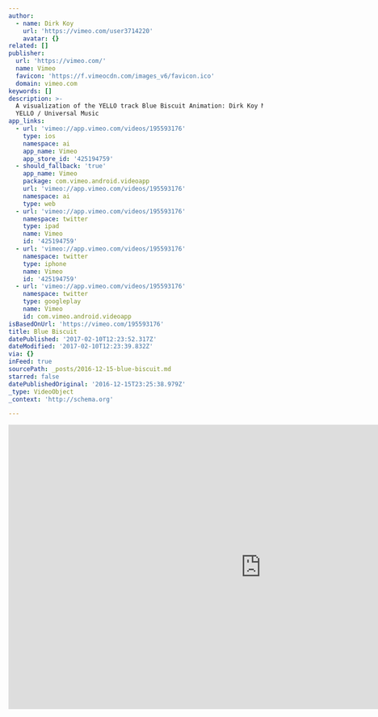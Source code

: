 ```yaml
---
author:
  - name: Dirk Koy
    url: 'https://vimeo.com/user3714220'
    avatar: {}
related: []
publisher:
  url: 'https://vimeo.com/'
  name: Vimeo
  favicon: 'https://f.vimeocdn.com/images_v6/favicon.ico'
  domain: vimeo.com
keywords: []
description: >-
  A visualization of the YELLO track Blue Biscuit Animation: Dirk Koy Music:
  YELLO / Universal Music
app_links:
  - url: 'vimeo://app.vimeo.com/videos/195593176'
    type: ios
    namespace: ai
    app_name: Vimeo
    app_store_id: '425194759'
  - should_fallback: 'true'
    app_name: Vimeo
    package: com.vimeo.android.videoapp
    url: 'vimeo://app.vimeo.com/videos/195593176'
    namespace: ai
    type: web
  - url: 'vimeo://app.vimeo.com/videos/195593176'
    namespace: twitter
    type: ipad
    name: Vimeo
    id: '425194759'
  - url: 'vimeo://app.vimeo.com/videos/195593176'
    namespace: twitter
    type: iphone
    name: Vimeo
    id: '425194759'
  - url: 'vimeo://app.vimeo.com/videos/195593176'
    namespace: twitter
    type: googleplay
    name: Vimeo
    id: com.vimeo.android.videoapp
isBasedOnUrl: 'https://vimeo.com/195593176'
title: Blue Biscuit
datePublished: '2017-02-10T12:23:52.317Z'
dateModified: '2017-02-10T12:23:39.832Z'
via: {}
inFeed: true
sourcePath: _posts/2016-12-15-blue-biscuit.md
starred: false
datePublishedOriginal: '2016-12-15T23:25:38.979Z'
_type: VideoObject
_context: 'http://schema.org'

---
```

<iframe src="https://cdn.embedly.com/widgets/media.html?src=https%3A%2F%2Fplayer.vimeo.com%2Fvideo%2F195593176&amp;url=https%3A%2F%2Fvimeo.com%2F195593176&amp;image=https%3A%2F%2Fi.vimeocdn.com%2Fvideo%2F607849221_1280.jpg&amp;key=b7d04c9b404c499eba89ee7072e1c4f7&amp;type=text%2Fhtml&amp;schema=vimeo" width="1000" height="563" scrolling="no" frameborder="0" allowfullscreen="" style=""></iframe>